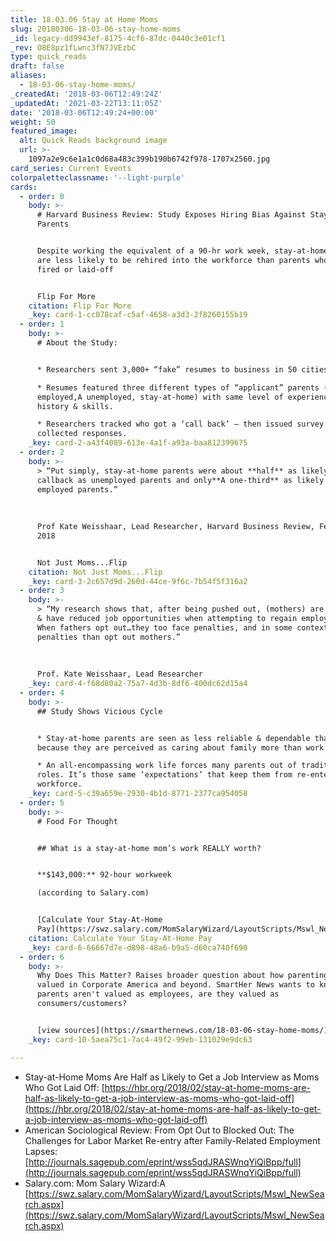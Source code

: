 ```yaml
---
title: 18.03.06 Stay at Home Moms
slug: 20180306-18-03-06-stay-home-moms
_id: legacy-dd9943ef-8175-4cf6-87dc-0440c3e01cf1
_rev: O8E8pz1fLwnc3fN7JVEzbC
type: quick_reads
draft: false
aliases:
  - 18-03-06-stay-home-moms/
_createdAt: '2018-03-06T12:49:24Z'
_updatedAt: '2021-03-22T13:11:05Z'
date: '2018-03-06T12:49:24+00:00'
weight: 50
featured_image:
  alt: Quick Reads background image
  url: >-
    1097a2e9c6e1a1c0d68a483c399b190b6742f978-1707x2560.jpg
card_series: Current Events
colorpaletteclassname: '--light-purple'
cards:
  - order: 0
    body: >-
      # Harvard Business Review: Study Exposes Hiring Bias Against Stay-At-Home
      Parents


      Despite working the equivalent of a 90-hr work week, stay-at-home parents
      are less likely to be rehired into the workforce than parents who are
      fired or laid-off


      Flip For More
    citation: Flip For More
    _key: card-1-cc078caf-c5af-4658-a3d3-2f8260155b19
  - order: 1
    body: >-
      # About the Study:


      * Researchers sent 3,000+ “fake” resumes to business in 50 cities.

      * Resumes featured three different types of “applicant” parents (currently
      employed,A unemployed, stay-at-home) with same level of experience, job
      history & skills.

      * Researchers tracked who got a ‘call back’ – then issued survey &
      collected responses.
    _key: card-2-a43f4089-613e-4a1f-a93a-baa812399675
  - order: 2
    body: >-
      > “Put simply, stay-at-home parents were about **half** as likely to get a
      callback as unemployed parents and only**A one-third** as likely as
      employed parents.”  
        
        
        
      Prof Kate Weisshaar, Lead Researcher, Harvard Business Review, Feb 22,
      2018


      Not Just Moms...Flip
    citation: Not Just Moms...Flip
    _key: card-3-2c657d9d-260d-44ce-9f6c-7b54f5f316a2
  - order: 3
    body: >-
      > “My research shows that, after being pushed out, (mothers) are kept out
      & have reduced job opportunities when attempting to regain employment.A
      When fathers opt out…they too face penalties, and in some contexts greater
      penalties than opt out mothers.”  
        
        
        
      Prof. Kate Weisshaar, Lead Researcher
    _key: card-4-f68d80a2-75a7-4d3b-8df6-400dc62d15a4
  - order: 4
    body: >-
      ## Study Shows Vicious Cycle


      * Stay-at-home parents are seen as less reliable & dependable thanA others
      because they are perceived as caring about family more than work.

      * An all-encompassing work life forces many parents out of traditional
      roles. It’s those same ‘expectations’ that keep them from re-entering the
      workforce.
    _key: card-5-c39a659e-2930-4b1d-8771-2377ca954058
  - order: 5
    body: >-
      # Food For Thought


      ## What is a stay-at-home mom’s work REALLY worth?


      **$143,000:** 92-hour workweek  

      (according to Salary.com)


      [Calculate Your Stay-At-Home
      Pay](https://swz.salary.com/MomSalaryWizard/LayoutScripts/Mswl_NewSearch.aspx)
    citation: Calculate Your Stay-At-Home Pay
    _key: card-6-66667d7e-d898-48a6-b9a5-d60ca740f690
  - order: 6
    body: >-
      Why Does This Matter? Raises broader question about how parenting is
      valued in Corporate America and beyond. SmartHer News wants to know: If
      parents aren't valued as employees, are they valued as
      consumers/customers?


      [view sources](https://smarthernews.com/18-03-06-stay-home-moms/)
    _key: card-10-5aea75c1-7ac4-49f2-99eb-131029e9dc63

---
```

* Stay-at-Home Moms Are Half as Likely to Get a Job Interview as Moms Who Got Laid Off: [https://hbr.org/2018/02/stay-at-home-moms-are-half-as-likely-to-get-a-job-interview-as-moms-who-got-laid-off](https://hbr.org/2018/02/stay-at-home-moms-are-half-as-likely-to-get-a-job-interview-as-moms-who-got-laid-off)
* American Sociological Review: From Opt Out to Blocked Out: The Challenges for Labor Market Re-entry after Family-Related Employment Lapses: [http://journals.sagepub.com/eprint/wss5qdJRASWnqYiQiBpp/full](http://journals.sagepub.com/eprint/wss5qdJRASWnqYiQiBpp/full)
* Salary.com: Mom Salary Wizard:A [https://swz.salary.com/MomSalaryWizard/LayoutScripts/Mswl_NewSearch.aspx](https://swz.salary.com/MomSalaryWizard/LayoutScripts/Mswl_NewSearch.aspx)
